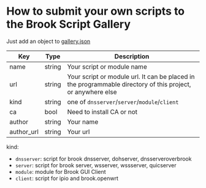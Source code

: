 # How to submit your own scripts to the Brook Script Gallery

Just add an object to [gallery.json](https://github.com/txthinking/brook/blob/master/programmable/gallery.json)

| Key | Type | Description |
| --- | --- | --- |
| name | string | Your script or module name |
| url | string | Your script or module url. It can be placed in the programmable directory of this project, or anywhere else |
| kind | string | one of `dnsserver`/`server`/`module`/`client` |
| ca | bool | Need to install CA or not |
| author | string | Your name |
| author_url | string | Your url |

kind:

- `dnsserver`: script for brook dnsserver, dohserver, dnsserveroverbrook
- `server`: script for brook server, wsserver, wssserver, quicserver
- `module`: module for Brook GUI Client
- `client`: script for ipio and brook.openwrt
